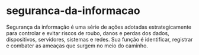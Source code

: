 # seguranca-da-informacao
Segurança da informação é uma série de ações adotadas estrategicamente para controlar e evitar riscos de roubo, danos e perdas dos dados, dispositivos, servidores, sistemas e redes. Sua função é identificar, registrar e combater as ameaças que surgem no meio do caminho.
